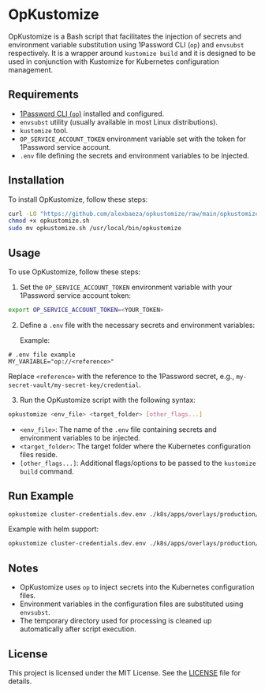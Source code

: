 # OpKustomize

OpKustomize is a Bash script that facilitates the injection of secrets and environment variable substitution using
1Password CLI (`op`) and `envsubst` respectively. It is a wrapper around `kustomize build` and it is designed to be used
in conjunction with Kustomize for Kubernetes configuration management.

## Requirements

- [1Password CLI (`op`)](https://support.1password.com/command-line/) installed and configured.
- `envsubst` utility (usually available in most Linux distributions).
- `kustomize` tool.
- `OP_SERVICE_ACCOUNT_TOKEN` environment variable set with the token for 1Password service account.
- `.env` file defining the secrets and environment variables to be injected.

## Installation

To install OpKustomize, follow these steps:

```bash
curl -LO "https://github.com/alexbaeza/opkustomize/raw/main/opkustomize.sh"
chmod +x opkustomize.sh
sudo mv opkustomize.sh /usr/local/bin/opkustomize
```

## Usage

To use OpKustomize, follow these steps:

1. Set the `OP_SERVICE_ACCOUNT_TOKEN` environment variable with your 1Password service account token:

```bash
export OP_SERVICE_ACCOUNT_TOKEN=<YOUR_TOKEN>
```

2. Define a `.env` file with the necessary secrets and environment variables:

   Example:

```dotenv
# .env file example
MY_VARIABLE="op://<reference>"
```

Replace `<reference>` with the reference to the 1Password secret, e.g., `my-secret-vault/my-secret-key/credential`.

3. Run the OpKustomize script with the following syntax:

```bash
opkustomize <env_file> <target_folder> [other_flags...]
```

- `<env_file>`: The name of the `.env` file containing secrets and environment variables to be injected.
- `<target_folder>`: The target folder where the Kubernetes configuration files reside.
- `[other_flags...]`: Additional flags/options to be passed to the `kustomize build` command.

## Run Example

```bash
opkustomize cluster-credentials.dev.env ./k8s/apps/overlays/production/
```

Example with helm support:

```bash
opkustomize cluster-credentials.dev.env ./k8s/apps/overlays/production/ --enable-helm
```

## Notes

- OpKustomize uses `op` to inject secrets into the Kubernetes configuration files.
- Environment variables in the configuration files are substituted using `envsubst`.
- The temporary directory used for processing is cleaned up automatically after script execution.

## License

This project is licensed under the MIT License.
See the [LICENSE](https://github.com/alexbaeza/opkustomize/raw/main/LICENSE) file for details.
